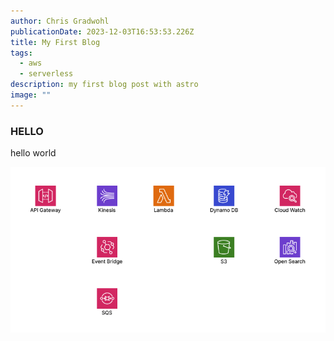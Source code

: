 ```yaml
---
author: Chris Gradwohl
publicationDate: 2023-12-03T16:53:53.226Z
title: My First Blog
tags:
  - aws
  - serverless
description: my first blog post with astro
image: ""
---
```

### HELLO
hello world

![A starry night sky.](../images/aws-essential-serverless-services.png)
